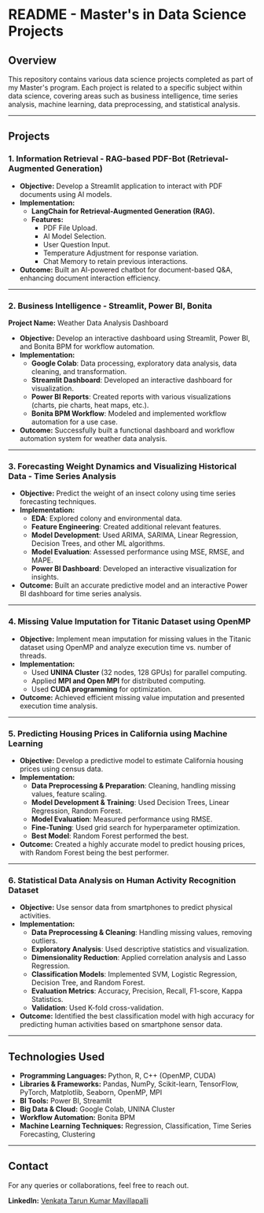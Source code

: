 # README - Master's in Data Science Projects

## Overview
This repository contains various data science projects completed as part of my Master's program. Each project is related to a specific subject within data science, covering areas such as business intelligence, time series analysis, machine learning, data preprocessing, and statistical analysis.

---

## Projects

### 1. Information Retrieval - RAG-based PDF-Bot (Retrieval-Augmented Generation)
- **Objective:** Develop a Streamlit application to interact with PDF documents using AI models.
- **Implementation:**
  - **LangChain for Retrieval-Augmented Generation (RAG).**
  - **Features:**
    - PDF File Upload.
    - AI Model Selection.
    - User Question Input.
    - Temperature Adjustment for response variation.
    - Chat Memory to retain previous interactions.
- **Outcome:** Built an AI-powered chatbot for document-based Q&A, enhancing document interaction efficiency.

---

### 2. Business Intelligence - Streamlit, Power BI, Bonita
**Project Name:** Weather Data Analysis Dashboard
- **Objective:** Develop an interactive dashboard using Streamlit, Power BI, and Bonita BPM for workflow automation.
- **Implementation:**
  - **Google Colab**: Data processing, exploratory data analysis, data cleaning, and transformation.
  - **Streamlit Dashboard**: Developed an interactive dashboard for visualization.
  - **Power BI Reports**: Created reports with various visualizations (charts, pie charts, heat maps, etc.).
  - **Bonita BPM Workflow**: Modeled and implemented workflow automation for a use case.
- **Outcome:** Successfully built a functional dashboard and workflow automation system for weather data analysis.

---

### 3. Forecasting Weight Dynamics and Visualizing Historical Data - Time Series Analysis
- **Objective:** Predict the weight of an insect colony using time series forecasting techniques.
- **Implementation:**
  - **EDA**: Explored colony and environmental data.
  - **Feature Engineering**: Created additional relevant features.
  - **Model Development**: Used ARIMA, SARIMA, Linear Regression, Decision Trees, and other ML algorithms.
  - **Model Evaluation**: Assessed performance using MSE, RMSE, and MAPE.
  - **Power BI Dashboard**: Developed an interactive visualization for insights.
- **Outcome:** Built an accurate predictive model and an interactive Power BI dashboard for time series analysis.

---

### 4. Missing Value Imputation for Titanic Dataset using OpenMP
- **Objective:** Implement mean imputation for missing values in the Titanic dataset using OpenMP and analyze execution time vs. number of threads.
- **Implementation:**
  - Used **UNINA Cluster** (32 nodes, 128 GPUs) for parallel computing.
  - Applied **MPI and Open MPI** for distributed computing.
  - Used **CUDA programming** for optimization.
- **Outcome:** Achieved efficient missing value imputation and presented execution time analysis.

---

### 5. Predicting Housing Prices in California using Machine Learning
- **Objective:** Develop a predictive model to estimate California housing prices using census data.
- **Implementation:**
  - **Data Preprocessing & Preparation**: Cleaning, handling missing values, feature scaling.
  - **Model Development & Training**: Used Decision Trees, Linear Regression, Random Forest.
  - **Model Evaluation**: Measured performance using RMSE.
  - **Fine-Tuning**: Used grid search for hyperparameter optimization.
  - **Best Model**: Random Forest performed the best.
- **Outcome:** Created a highly accurate model to predict housing prices, with Random Forest being the best performer.

---

### 6. Statistical Data Analysis on Human Activity Recognition Dataset
- **Objective:** Use sensor data from smartphones to predict physical activities.
- **Implementation:**
  - **Data Preprocessing & Cleaning**: Handling missing values, removing outliers.
  - **Exploratory Analysis**: Used descriptive statistics and visualization.
  - **Dimensionality Reduction**: Applied correlation analysis and Lasso Regression.
  - **Classification Models**: Implemented SVM, Logistic Regression, Decision Tree, and Random Forest.
  - **Evaluation Metrics**: Accuracy, Precision, Recall, F1-score, Kappa Statistics.
  - **Validation**: Used K-fold cross-validation.
- **Outcome:** Identified the best classification model with high accuracy for predicting human activities based on smartphone sensor data.


---

## Technologies Used
- **Programming Languages:** Python, R, C++ (OpenMP, CUDA)
- **Libraries & Frameworks:** Pandas, NumPy, Scikit-learn, TensorFlow, PyTorch, Matplotlib, Seaborn, OpenMP, MPI
- **BI Tools:** Power BI, Streamlit
- **Big Data & Cloud:** Google Colab, UNINA Cluster
- **Workflow Automation:** Bonita BPM
- **Machine Learning Techniques:** Regression, Classification, Time Series Forecasting, Clustering

---

## Contact
For any queries or collaborations, feel free to reach out.

**LinkedIn:** [Venkata Tarun Kumar Mavillapalli](https://www.linkedin.com/in/venkata-tarun-kumar-mavillapalli-967b4613a/) 

